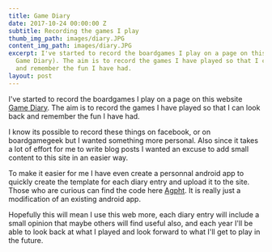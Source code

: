 ```yaml
---
title: Game Diary
date: 2017-10-24 00:00:00 Z
subtitle: Recording the games I play
thumb_img_path: images/diary.JPG
content_img_path: images/diary.JPG
excerpt: I've started to record the boardgames I play on a page on this website (see
  Game Diary). The aim is to record the games I have played so that I can look back
  and remember the fun I have had.
layout: post
---
```


I've started to record the boardgames I play on a page on this website [Game Diary](https://while-gaming-493f5.netlify.com/diary/). The aim is to record the games I have played so that I can look back and remember the fun I have had.

I know its possible to record these things on facebook, or on boardgamegeek but I wanted something more personal. Also since it takes a lot of effort for me to write blog posts I wanted an excuse to add small content to this site in an easier way.

To make it easier for me I have even create a personnal android app to quickly create the template for each diary entry and upload it to the site. Those who are curious can find the code here [Agpht](https://github.com/aidan-duggan/Agpht). It is really just a modification of an existing android app.

Hopefully this will mean I use this web more, each diary entry will include a small opinion that maybe others will find useful also, and each year I'll be able to look back at what I played and look forward to what I'll get to play in the future.
